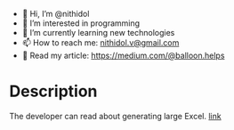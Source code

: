 - 👋 Hi, I’m @nithidol
- 👀 I’m interested in programming
- 🌱 I’m currently learning new technologies
- 📫 How to reach me: nithidol.v@gmail.com
- 🚀 Read my article: https://medium.com/@balloon.helps
<!---
nithidol/nithidol is a ✨ special ✨ repository because its `README.md` (this file) appears on your GitHub profile.
You can click the Preview link to take a look at your changes.
--->
<h1>Description</h1>
The developer can read about generating large Excel. <a href="https://medium.com/@balloon.helps/how-to-generate-large-excel-files-with-java-using-apache-poi-f6ef2c8257b5" target="_blank">link</a>
